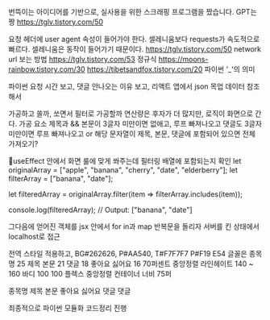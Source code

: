 번뜩이는 아이디어를 기반으로, 실사용을 위한 스크래핑 프로그램을 짰습니다.
GPT는 짱
https://tglv.tistory.com/50

요청 헤더에 user agent 속성이 들어가야 한다.
셀레니움보다 requests가 속도적으로 빠르다.
셀레니움은 동작이 들어가기 때문이다.
https://tglv.tistory.com/50 network url 보는 방법
https://tglv.tistory.com/53 정규식
https://moons-rainbow.tistory.com/30
https://tibetsandfox.tistory.com/20 파이썬 '\_'의 의미

파이썬 요청 시간 보고,
댓글 안나오는 이유 보고,
리액트 앱에서 json 목업 데이터 참조해서

가공하고 쏠까, 쏘면서 필터로 가공할까 연산량은 후자가 더 많지만, 로직이 화면으로 간다.
가공 요소
제목과 && 본문이 3글자 미만이면 없애고, 루프 빠져나오고
댓글도 3글자 미만이면 루프 빠져나오고
or
해당 문자열이 제목, 본문, 댓글에 포함되어 있으면 전체 가져오기?

useEffect 안에서 화면 룰에 맞게 쏴주는데 필터링 배열에 포함되는지 확인
let originalArray = ["apple", "banana", "cherry", "date", "elderberry"];
let filterArray = ["banana", "date"];

let filteredArray = originalArray.filter(item => filterArray.includes(item));

console.log(filteredArray); // Output: ["banana", "date"]

그다음에 얻어진 객체를 jsx 안에서 for in과 map 반복문을 돌리자
서버를 킨 상태에서 localhost로 접근

전역 스타일 적용하고,
BG#262626, P#AA540, T#F7F7F7
P#F19 E54
글꼴은 종목명 25 제목 본문 21 댓글 18 좋아요 싫어요 16
70퍼센트 중앙정렬
라인헤이트 140 ~ 160
바디 100 100 플렉스 중앙정렬
컨테이너 너비 75퍼

종목명
제목 본문 좋아요 싫어요
댓글
댓글

최종적으로 파이썬 모듈화 코드정리 진행
